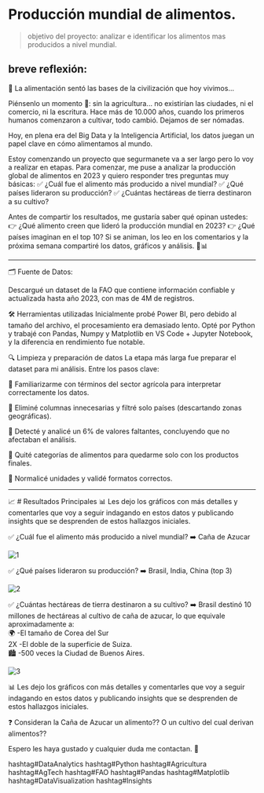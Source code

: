 
# Producción mundial de alimentos.
> objetivo del proyecto: analizar e identificar los alimentos mas producidos a nivel mundial. 


## breve reflexión:

🌾 La alimentación sentó las bases de la civilización que hoy vivimos...

Piénsenlo un momento 🤔: sin la agricultura... no existirían las ciudades, ni el comercio, ni la escritura.
Hace más de 10.000 años, cuando los primeros humanos comenzaron a cultivar, todo cambió. Dejamos de ser nómadas.

Hoy, en plena era del Big Data y la Inteligencia Artificial, los datos juegan un papel clave en cómo alimentamos al mundo.

Estoy comenzando un proyecto que segurmanete va a ser largo pero lo voy a realizar en etapas. Para comenzar, me puse a analizar la producción global de alimentos en 2023 y quiero responder tres preguntas muy básicas:
✅ ¿Cuál fue el alimento más producido a nivel mundial?
✅ ¿Qué países lideraron su producción?
✅ ¿Cuántas hectáreas de tierra destinaron a su cultivo?

Antes de compartir los resultados, me gustaría saber qué opinan ustedes:
👉 ¿Qué alimento creen que lideró la producción mundial en 2023?
👉 ¿Qué países imaginan en el top 10?
Si se animan, los leo en los comentarios y la próxima semana compartiré los datos, gráficos y análisis. 🚜📊

-------------------------------------------------------------------------------------------------------------


🗂️ Fuente de Datos:

Descargué un dataset de la FAO que contiene información confiable y actualizada hasta año 2023, con mas de 4M de registros.


🛠️  Herramientas utilizadas
Inicialmente probé Power BI, pero debido al tamaño del archivo, el procesamiento era demasiado lento. Opté por Python y trabajé con Pandas, Numpy y Matplotlib en VS Code + Jupyter Notebook, y la diferencia en rendimiento fue notable.

🔍 Limpieza y preparación de datos
La etapa más larga fue preparar el dataset para mi análisis. Entre los pasos clave:

🔸 Familiarizarme con términos del sector agrícola para interpretar correctamente los datos.

🔸 Eliminé columnas innecesarias y filtré solo países (descartando zonas geográficas).

🔸 Detecté y analicé un 6% de valores faltantes, concluyendo que no afectaban el análisis.

🔸 Quité categorías de alimentos para quedarme solo con los productos finales.

🔸 Normalicé unidades y validé formatos correctos.

---------------------------------------------------------------------------------------------------------------

📈 # Resultados Principales
📊 Les dejo los gráficos con más detalles y comentarles que voy a seguir indagando en estos datos y publicando insights que se desprenden de estos hallazgos iniciales. 

✅ ¿Cuál fue el alimento más producido a nivel mundial? 
 ➡️ Caña de Azucar

 ![1](Images/1739129584568.jpg)

✅ ¿Qué países lideraron su producción? 
 ➡️ Brasil, India, China (top 3)

 ![2](Images/1739129584530.jpg)

✅ ¿Cuántas hectáreas de tierra destinaron a su cultivo?
 ➡️ Brasil destinó 10 millones de hectáreas al cultivo de caña de azucar, lo que equivale aproximadamente a:  
 🌍 -El tamaño de Corea del Sur  
 2X -El doble de la superficie de Suiza.  
 🏙️ -500 veces la Ciudad de Buenos Aires.  

  ![3](Images/1739129584675.jpg)

📊 Les dejo los gráficos con más detalles y comentarles que voy a seguir indagando en estos datos y publicando insights que se desprenden de estos hallazgos iniciales. 

❓ Consideran la Caña de Azucar un alimento?? O un cultivo del cual derivan alimentos??

Espero les haya gustado y cualquier duda me contactan. 🙂 

hashtag#DataAnalytics hashtag#Python hashtag#Agricultura hashtag#AgTech hashtag#FAO hashtag#Pandas hashtag#Matplotlib hashtag#DataVisualization hashtag#Insights
